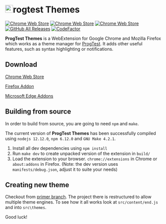 # <img alt="P" src="https://raw.githubusercontent.com/keombre/progtest-theme/stable/src/themes/assets/favicon.ico" width="25" />rogtest Themes

[![Chrome Web Store](https://img.shields.io/chrome-web-store/stars/eoofjghfpdplnjhbfflfnfogdjnedgjf)](https://chrome.google.com/webstore/detail/progtest-themes/eoofjghfpdplnjhbfflfnfogdjnedgjf)
[![Chrome Web Store](https://img.shields.io/chrome-web-store/v/eoofjghfpdplnjhbfflfnfogdjnedgjf)](https://chrome.google.com/webstore/detail/progtest-themes/eoofjghfpdplnjhbfflfnfogdjnedgjf)
[![Chrome Web Store](https://img.shields.io/chrome-web-store/users/eoofjghfpdplnjhbfflfnfogdjnedgjf?label=chrome%20users&logo=google-chrome&logoColor=fff)](https://chrome.google.com/webstore/detail/progtest-themes/eoofjghfpdplnjhbfflfnfogdjnedgjf)
[![GitHub All Releases](https://img.shields.io/github/downloads/keombre/progtest-theme/total?label=firefox%20download&logo=mozilla-firefox&logoColor=fff)](https://github.com/keombre/progtest-theme/releases/latest)
[![CodeFactor](https://www.codefactor.io/repository/github/keombre/progtest-theme/badge)](https://www.codefactor.io/repository/github/keombre/progtest-theme/overview)

**ProgTest Themes** is a WebExtension for Google Chrome and Mozilla Firefox which works as a theme manager for [ProgTest](https://progtest.fit.cvut.cz). It adds other useful features, such as syntax highlighting or notifications.

## Download

[Chrome Web Store](https://chrome.google.com/webstore/detail/progtest-themes/eoofjghfpdplnjhbfflfnfogdjnedgjf)

[Firefox Addon](https://github.com/keombre/progtest-theme/releases/latest)

[Microsoft Edge Addons](https://microsoftedge.microsoft.com/addons/detail/knkajihkihfoadhcgjibkhlhdfdmliem)

## Building from source

In order to build from source, you are going to need `npm` and `make`.

The current version of **ProgTest Themes** has been successfully compiled using `nodejs 12.12.0`, `npm 6.12.0` and `GNU Make 4.2.1`.

1. Install all dev dependencies using `npm install`
2. Run `make dev` to create unpacked version of the extension in `build/`
3. Load the extension to your browser. `chrome://extensions` in Chrome or `about:addons` in Firefox. (Note: the dev version uses `manifests/debug.json`, adjust it to suite your needs)

## Creating new theme

Checkout from [primer branch](https://github.com/keombre/progtest-theme/tree/primer). The project there is restructured to allow multiple theme engines. To see how it all works look at `src/content/end.js` and into `src\themes`.

Good luck!
